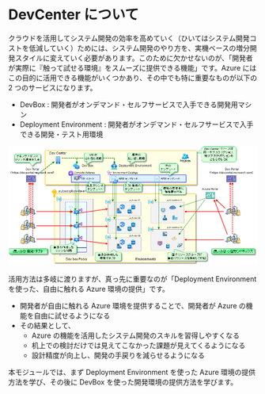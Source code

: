 # DevCenter について

クラウドを活用してシステム開発の効率を高めていく（ひいてはシステム開発コストを低減していく）ためには、システム開発のやり方を、実機ベースの増分開発スタイルに変えていく必要があります。このために欠かせないのが、「開発者が実際に『触って試せる環境』をスムーズに提供できる機能」です。Azure にはこの目的に活用できる機能がいくつかあり、その中でも特に重要なものが以下の 2 つのサービスになります。

- DevBox : 開発者がオンデマンド・セルフサービスで入手できる開発用マシン
- Deployment Environment : 開発者がオンデマンド・セルフサービスで入手できる開発・テスト用環境

![picture 0](./images/107283abccf7b1f34817f37457b6c759b294ec6be026836f7cf051bffb08b098.png)  

活用方法は多岐に渡りますが、真っ先に重要なのが「Deployment Environment を使った、自由に触れる Azure 環境の提供」です。

- 開発者が自由に触れる Azure 環境を提供することで、開発者が Azure の機能を自由に試せるようになる
- その結果として、
  - Azure の機能を活用したシステム開発のスキルを習得しやすくなる
  - 机上での検討だけでは見えてこなかった課題が見えてくるようになる
  - 設計精度が向上し、開発の手戻りを減らせるようになる

本モジュールでは、まず Deployment Environment を使った Azure 環境の提供方法を学び、その後に DevBox を使った開発環境の提供方法を学びます。
